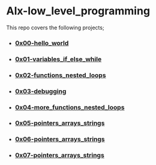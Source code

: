 # Alx-low_level_programming
This repo covers the following projects;

- ### [0x00-hello_world](https://github.com/ginabeki/alx-low_level_programming/tree/master/0x00-hello_world)
- ### [0x01-variables_if_else_while](https://github.com/ginabeki/alx-low_level_programming/tree/master/0x01-variables_if_else_while)
- ### [0x02-functions_nested_loops](https://github.com/ginabeki/alx-low_level_programming/tree/master/0x02-functions_nested_loops)
- ### [0x03-debugging](https://github.com/ginabeki/alx-low_level_programming/tree/master/0x03-debugging)
- ### [0x04-more_functions_nested_loops](https://github.com/ginabeki/alx-low_level_programming/tree/master/0x04-more_functions_nested_loops)
- ### [0x05-pointers_arrays_strings](https://github.com/ginabeki/alx-low_level_programming/tree/master/0x05-pointers_arrays_strings)
- ### [0x06-pointers_arrays_strings](https://github.com/ginabeki/alx-low_level_programming/tree/master/0x06-pointers_arrays_strings)
- ### [0x07-pointers_arrays_strings](https://github.com/ginabeki/alx-low_level_programming/tree/master/0x07-pointers_arrays_strings)
